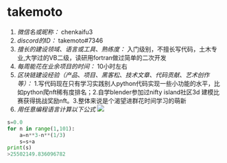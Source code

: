 # takemoto

1. *微信名或昵称：* chenkaifu3
2. *discord的ID：* takemoto#7346
3. *擅长的建设领域、语言或工具、熟练度：* 入门级别，不擅长写代码，土木专业,大学过的VB二级，读研用fortran做过简单的二次开发
4. *每周能花在业余项目的时间：* 10小时左右
5. *区块链建设经验（产品、项目、黑客松、技术文章、代码贡献、艺术创作等）：* 1.写代码现在只有学习实践别人python代码实现一些小功能的水平，比如python爬nft稀有度排名；2.自学blender参加过nifty island社区3d 建模比赛获得挑战奖励nft。3.整体来说是个渴望进群花时间学习的萌新
6. *用任意编程语言计算以下公式*
![](https://latex.codecogs.com/svg.image?\sum_{n=1}^{100}\left&space;(n^{3}-\sqrt[3]{n}&space;\right&space;))

```python
s=0.0
for n in range(1,101):
    a=n**3-n**(1/3)
    s=s+a
print(s)
>25502149.836096782
```
